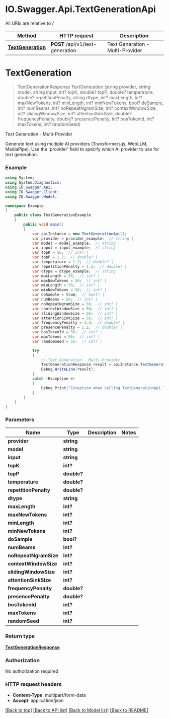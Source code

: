# IO.Swagger.Api.TextGenerationApi

All URIs are relative to */*

Method | HTTP request | Description
------------- | ------------- | -------------
[**TextGeneration**](TextGenerationApi.md#textgeneration) | **POST** /api/v1/text-generation | Text Generation - Multi-Provider

<a name="textgeneration"></a>
# **TextGeneration**
> TextGenerationResponse TextGeneration (string provider, string model, string input, int? topK, double? topP, double? temperature, double? repetitionPenalty, string dtype, int? maxLength, int? maxNewTokens, int? minLength, int? minNewTokens, bool? doSample, int? numBeams, int? noRepeatNgramSize, int? contextWindowSize, int? slidingWindowSize, int? attentionSinkSize, double? frequencyPenalty, double? presencePenalty, int? bosTokenId, int? maxTokens, int? randomSeed)

Text Generation - Multi-Provider

Generate text using multiple AI providers (Transformers.js, WebLLM, MediaPipe). Use the 'provider' field to specify which AI provider to use for text generation.

### Example
```csharp
using System;
using System.Diagnostics;
using IO.Swagger.Api;
using IO.Swagger.Client;
using IO.Swagger.Model;

namespace Example
{
    public class TextGenerationExample
    {
        public void main()
        {
            var apiInstance = new TextGenerationApi();
            var provider = provider_example;  // string | 
            var model = model_example;  // string | 
            var input = input_example;  // string | 
            var topK = 56;  // int? | 
            var topP = 1.2;  // double? | 
            var temperature = 1.2;  // double? | 
            var repetitionPenalty = 1.2;  // double? | 
            var dtype = dtype_example;  // string | 
            var maxLength = 56;  // int? | 
            var maxNewTokens = 56;  // int? | 
            var minLength = 56;  // int? | 
            var minNewTokens = 56;  // int? | 
            var doSample = true;  // bool? | 
            var numBeams = 56;  // int? | 
            var noRepeatNgramSize = 56;  // int? | 
            var contextWindowSize = 56;  // int? | 
            var slidingWindowSize = 56;  // int? | 
            var attentionSinkSize = 56;  // int? | 
            var frequencyPenalty = 1.2;  // double? | 
            var presencePenalty = 1.2;  // double? | 
            var bosTokenId = 56;  // int? | 
            var maxTokens = 56;  // int? | 
            var randomSeed = 56;  // int? | 

            try
            {
                // Text Generation - Multi-Provider
                TextGenerationResponse result = apiInstance.TextGeneration(provider, model, input, topK, topP, temperature, repetitionPenalty, dtype, maxLength, maxNewTokens, minLength, minNewTokens, doSample, numBeams, noRepeatNgramSize, contextWindowSize, slidingWindowSize, attentionSinkSize, frequencyPenalty, presencePenalty, bosTokenId, maxTokens, randomSeed);
                Debug.WriteLine(result);
            }
            catch (Exception e)
            {
                Debug.Print("Exception when calling TextGenerationApi.TextGeneration: " + e.Message );
            }
        }
    }
}
```

### Parameters

Name | Type | Description  | Notes
------------- | ------------- | ------------- | -------------
 **provider** | **string**|  | 
 **model** | **string**|  | 
 **input** | **string**|  | 
 **topK** | **int?**|  | 
 **topP** | **double?**|  | 
 **temperature** | **double?**|  | 
 **repetitionPenalty** | **double?**|  | 
 **dtype** | **string**|  | 
 **maxLength** | **int?**|  | 
 **maxNewTokens** | **int?**|  | 
 **minLength** | **int?**|  | 
 **minNewTokens** | **int?**|  | 
 **doSample** | **bool?**|  | 
 **numBeams** | **int?**|  | 
 **noRepeatNgramSize** | **int?**|  | 
 **contextWindowSize** | **int?**|  | 
 **slidingWindowSize** | **int?**|  | 
 **attentionSinkSize** | **int?**|  | 
 **frequencyPenalty** | **double?**|  | 
 **presencePenalty** | **double?**|  | 
 **bosTokenId** | **int?**|  | 
 **maxTokens** | **int?**|  | 
 **randomSeed** | **int?**|  | 

### Return type

[**TextGenerationResponse**](TextGenerationResponse.md)

### Authorization

No authorization required

### HTTP request headers

 - **Content-Type**: multipart/form-data
 - **Accept**: application/json

[[Back to top]](#) [[Back to API list]](../README.md#documentation-for-api-endpoints) [[Back to Model list]](../README.md#documentation-for-models) [[Back to README]](../README.md)
